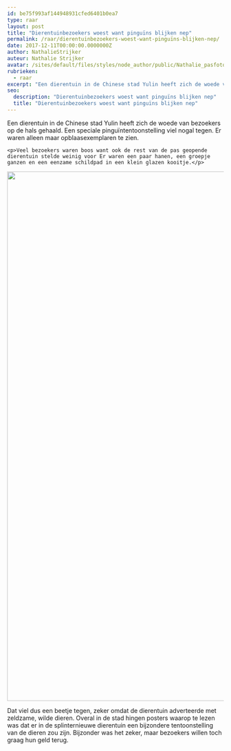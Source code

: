 ```yaml
---
id: be75f993af144948931cfed6401b0ea7
type: raar
layout: post
title: "Dierentuinbezoekers woest want pinguïns blijken nep"
permalink: /raar/dierentuinbezoekers-woest-want-pinguïns-blijken-nep/
date: 2017-12-11T00:00:00.0000000Z
author: NathalieStrijker
auteur: Nathalie Strijker
avatar: /sites/default/files/styles/node_author/public/Nathalie_pasfoto.jpg?itok=fb-LHyYL
rubrieken:
  - raar
excerpt: "Een dierentuin in de Chinese stad Yulin heeft zich de woede van bezoekers op de hals gehaald. Een speciale pinguïntentoonstelling viel nogal tegen. Er waren alleen maar opblaasexemplaren te zien.  "
seo:
  description: "Dierentuinbezoekers woest want pinguïns blijken nep"
  title: "Dierentuinbezoekers woest want pinguïns blijken nep"
---
```

Een dierentuin in de Chinese stad Yulin heeft zich de woede van bezoekers op de hals gehaald. Een speciale pinguïntentoonstelling viel nogal tegen. Er waren alleen maar opblaasexemplaren te zien.  

    <p>Veel bezoekers waren boos want ook de rest van de pas geopende dierentuin stelde weinig voor Er waren een paar hanen, een groepje ganzen en een eenzame schildpad in een klein glazen kooitje.</p>
<p><div class="media media-element-container media-default"><div id="file-420252" class="file file-image file-image-jpeg">

        
  
  <div class="content">
    <img height="1227" width="690" class="media-element file-default" data-delta="1" src="/sites/default/files/https_%252F%252Fblueprint-api-production.s3.amazonaws.com%252Fuploads%252Fcard%252Fimage%252F667365%252F18ac90c4-aa26-4357-ab02-2aff61ea42fe.jpg" alt="">  </div>

  
</div>
</div>
<p>Dat viel dus een beetje tegen, zeker omdat de dierentuin adverteerde met zeldzame, wilde dieren. Overal in de stad hingen posters waarop te lezen was dat er in de splinternieuwe dierentuin een bijzondere tentoonstelling van de dieren zou zijn. Bijzonder was het zeker, maar bezoekers willen toch graag hun geld terug.</p>  

